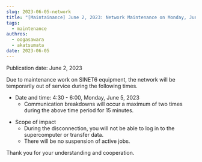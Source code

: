 ```yaml
---
slug: 2023-06-05-network
title: "[Maintainance] June 2, 2023: Network Maintenance on Monday, June 5, 2023"
tags:
  - maintenance
authros:
  - oogasawara
  - akatsumata
date: 2023-06-05
---
```


Publication date: June 2, 2023

Due to maintenance work on SINET6 equipment, the network will be temporarily out of service during the following times.

<ul>
    <li>Date and time: 4:30 - 6:00, Monday, June 5, 2023
      <ul>
      <li>Communication breakdowns will occur a maximum of two times during the above time period for 15 minutes.</li>
      </ul>
    </li>
</ul>

<ul>
    <li>Scope of impact
        <ul>
        <li>During the disconnection, you will not be able to log in to the supercomputer or transfer data.</li>
        <li>There will be no suspension of active jobs.</li>
        </ul>
    </li>
</ul>

Thank you for your understanding and cooperation.